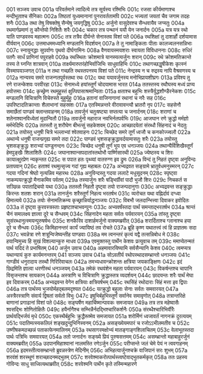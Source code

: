 001	सञ्जय उवाच
001a	परिवर्तमाने त्वादित्ये तत्र सूर्यस्य रश्मिभिः
001c	रजसा कीर्यमाणाश्च मन्दीभूताश्च सैनिकाः
002a	तिष्ठतां युध्यमानानां पुनरावर्ततामपि
002c	भज्यतां जयतां चैव जगाम तदहः शनैः
003a	तथा तेषु विषक्तेषु सैन्येषु जयगृद्धिषु
003c	अर्जुनो वासुदेवश्च सैन्धवायैव जग्मतुः
004a	रथमार्गप्रमाणं तु कौन्तेयो निशितैः शरैः
004c	चकार तत्र पन्थानं ययौ येन जनार्दनः
005a	यत्र यत्र रथो याति पाण्डवस्य महात्मनः
005c	तत्र तत्रैव दीर्यन्ते सेनास्तव विशां पते
006a	रथशिक्षां तु दाशार्हो दर्शयामास वीर्यवान्
006c	उत्तमाधममध्यानि मण्डलानि विदर्शयन्
007a	ते तु नामाङ्किताः पीताः कालज्वलनसन्निभाः
007c	स्नायुनद्धाः सुपर्वाणः पृथवो दीर्घगामिनः
008a	वैणवायस्मयशराः स्वायता विविधाननाः
008c	रुधिरं पतगैः सार्धं प्राणिनां पपुराहवे
009a	रथस्थितः क्रोशमात्रे यानस्यत्यर्जुनः शरान्
009c	रथे क्रोशमतिक्रान्ते तस्य ते घ्नन्ति शात्रवान्
010a	तार्क्ष्यमारुतरंहोभिर्वाजिभिः साधुवाहिभिः
010c	तथागच्छद्धृषीकेशः कृत्स्नं विस्मापयञ्जगत्
011a	न तथा गच्छति रथस्तपनस्य विशां पते
011c	नेन्द्रस्य न च रुद्रस्य नापि वैश्रवणस्य च
012a	नान्यस्य समरे राजन्गतपूर्वस्तथा रथः
012c	यथा ययावर्जुनस्य मनोभिप्रायशीघ्रगः
013a	प्रविश्य तु रणे राजन्केशवः परवीरहा
013c	सेनामध्ये हयांस्तूर्णं चोदयामास भारत
014a	ततस्तस्य रथौघस्य मध्यं प्राप्य हयोत्तमाः
014c	कृच्छ्रेण रथमूहुस्तं क्षुत्पिपासाश्रमान्विताः
015a	क्षताश्च बहुभिः शस्त्रैर्युद्धशौण्डैरनेकशः
015c	मण्डलानि विचित्राणि विचेरुस्ते मुहुर्मुहुः
016a	हतानां वाजिनागानां रथानां च नरैः सह
016c	उपरिष्टादतिक्रान्ताः शैलाभानां सहस्रशः
017a	एतस्मिन्नन्तरे वीरावावन्त्यौ भ्रातरौ नृप
017c	सहसेनौ समार्छेतां पाण्डवं क्लान्तवाहनम्
018a	तावर्जुनं चतुःषष्ट्या सप्तत्या च जनार्दनम्
018c	शराणां च शतेनाश्वानविध्येतां मुदान्वितौ
019a	तावर्जुनो महाराज नवभिर्नतपर्वभिः
019c	आजघान रणे क्रुद्धो मर्मज्ञो मर्मभेदिभिः
020a	ततस्तौ तु शरौघेण बीभत्सुं सहकेशवम्
020c	आच्छादयेतां संरब्धौ सिंहनादं च नेदतुः
021a	तयोस्तु धनुषी चित्रे भल्लाभ्यां श्वेतवाहनः
021c	चिच्छेद समरे तूर्णं ध्वजौ च कनकोज्ज्वलौ
022a	अथान्ये धनुषी राजन्प्रगृह्य समरे तदा
022c	पाण्डवं भृशसङ्क्रुद्धावर्दयामासतुः शरैः
023a	तयोस्तु भृशसङ्क्रुद्धः शराभ्यां पाण्डुनन्दनः
023c	चिच्छेद धनुषी तूर्णं भूय एव धनञ्जयः
024a	तथान्यैर्विशिखैस्तूर्णं हेमपुङ्खैः शिलाशितैः
024c	जघानाश्वान्सपदातांस्तथोभौ पार्ष्णिसारथी
025a	ज्येष्ठस्य च शिरः कायात्क्षुरप्रेण न्यकृन्तत
025c	स पपात हतः पृथ्व्यां वातरुग्ण इव द्रुमः
026a	विन्दं तु निहतं दृष्ट्वा अनुविन्दः प्रतापवान्
026c	हताश्वं रथमुत्सृज्य गदां गृह्य महाबलः
027a	अभ्यद्रवत सङ्ग्रामे भ्रातुर्वधमनुस्मरन्
027c	गदया गदिनां श्रेष्ठो नृत्यन्निव महारथः
028a	अनुविन्दस्तु गदया ललाटे मधुसूदनम्
028c	स्पृष्ट्वा नाकम्पयत्क्रुद्धो मैनाकमिव पर्वतम्
029a	तस्यार्जुनः शरैः षड्भिर्ग्रीवां पादौ भुजौ शिरः
029c	निचकर्त स सञ्छिन्नः पपाताद्रिचयो यथा
030a	ततस्तौ निहतौ दृष्ट्वा तयो राजन्पदानुगाः
030c	अभ्यद्रवन्त सङ्क्रुद्धाः किरन्तः शतशः शरान्
031a	तानर्जुनः शरैस्तूर्णं निहत्य भरतर्षभ
031c	व्यरोचत यथा वह्निर्दावं दग्ध्वा हिमात्यये
032a	तयोः सेनामतिक्रम्य कृच्छ्रान्निर्याद्धनञ्जयः
032c	विबभौ जलदान्भित्त्वा दिवाकर इवोदितः
033a	तं दृष्ट्वा कुरवस्त्रस्ताः प्रहृष्टाश्चाभवन्पुनः
033c	अभ्यवर्षंस्तदा पार्थं समन्ताद्भरतर्षभ
034a	श्रान्तं चैनं समालक्ष्य ज्ञात्वा दूरे च सैन्धवम्
034c	सिंहनादेन महता सर्वतः पर्यवारयन्
035a	तांस्तु दृष्ट्वा सुसंरब्धानुत्स्मयन्पुरुषर्षभः
035c	शनकैरिव दाशार्हमर्जुनो वाक्यमब्रवीत्
036a	शरार्दिताश्च ग्लानाश्च हया दूरे च सैन्धवः
036c	किमिहानन्तरं कार्यं ज्यायिष्ठं तव रोचते
037a	ब्रूहि कृष्ण यथातत्त्वं त्वं हि प्राज्ञतमः सदा
037c	भवन्नेत्रा रणे शत्रून्विजेष्यन्तीह पाण्डवाः
038a	मम त्वनन्तरं कृत्यं यद्वै तत्सन्निबोध मे
038c	हयान्विमुच्य हि सुखं विशल्यान्कुरु माधव
039a	एवमुक्तस्तु पार्थेन केशवः प्रत्युवाच तम्
039c	ममाप्येतन्मतं पार्थ यदिदं ते प्रभाषितम्
040	अर्जुन उवाच
040a	अहमावारयिष्यामि सर्वसैन्यानि केशव
040c	त्वमप्यत्र यथान्यायं कुरु कार्यमनन्तरम्
041	सञ्जय उवाच
041a	सोऽवतीर्य रथोपस्थादसम्भ्रान्तो धनञ्जयः
041c	गाण्डीवं धनुरादाय तस्थौ गिरिरिवाचलः
042a	तमभ्यधावन्क्रोशन्तः क्षत्रिया जयकाङ्क्षिणः
042c	इदं छिद्रमिति ज्ञात्वा धरणीस्थं धनञ्जयम्
043a	तमेकं रथवंशेन महता पर्यवारयन्
043c	विकर्षन्तश्च चापानि विसृजन्तश्च सायकान्
044a	अस्त्राणि च विचित्राणि क्रुद्धास्तत्र व्यदर्शयन्
044c	छादयन्तः शरैः पार्थं मेघा इव दिवाकरम्
045a	अभ्यद्रवन्त वेगेन क्षत्रियाः क्षत्रियर्षभम्
045c	रथसिंहं रथोदाराः सिंहं मत्ता इव द्विपाः
046a	तत्र पार्थस्य भुजयोर्महद्बलमदृश्यत
046c	यत्क्रुद्धो बहुलाः सेनाः सर्वतः समवारयत्
047a	अस्त्रैरस्त्राणि संवार्य द्विषतां सर्वतो विभुः
047c	इषुभिर्बहुभिस्तूर्णं सर्वानेव समावृणोत्
048a	तत्रान्तरिक्षे बाणानां प्रगाढानां विशां पते
048c	सङ्घर्षेण महार्चिष्मान्पावकः समजायत
049a	तत्र तत्र महेष्वासैः श्वसद्भिः शोणितोक्षितैः
049c	हयैर्नागैश्च सम्भिन्नैर्नदद्भिश्चारिकर्शनैः
050a	संरब्धैश्चारिभिर्वीरैः प्रार्थयद्भिर्जयं मृधे
050c	एकस्थैर्बहुभिः क्रुद्धैरूष्मेव समजायत
051a	शरोर्मिणं ध्वजावर्तं नागनक्रं दुरत्ययम्
051c	पदातिमत्स्यकलिलं शङ्खदुन्दुभिनिस्वनम्
052a	असङ्ख्येयमपारं च रजोऽऽभीलमतीव च
052c	उष्णीषकमठच्छन्नं पताकाफेनमालिनम्
053a	रथसागरमक्षोभ्यं मातङ्गाङ्गशिलाचितम्
053c	वेलाभूतस्तदा पार्थः पत्रिभिः समवारयत्
054a	ततो जनार्दनः सङ्ख्ये प्रियं पुरुषसत्तमम्
054c	असम्भ्रान्तो महाबाहुरर्जुनं वाक्यमब्रवीत्
055a	उदपानमिहाश्वानां नालमस्ति रणेऽर्जुन
055c	परीप्सन्ते जलं चेमे पेयं न त्ववगाहनम्
056a	इदमस्तीत्यसम्भ्रान्तो ब्रुवन्नस्त्रेण मेदिनीम्
056c	अभिहत्यार्जुनश्चक्रे वाजिपानं सरः शुभम्
057a	शरवंशं शरस्थूणं शराच्छादनमद्भुतम्
057c	शरवेश्माकरोत्पार्थस्त्वष्टेवाद्भुतकर्मकृत्
058a	ततः प्रहस्य गोविन्दः साधु साध्वित्यथाब्रवीत्
058c	शरवेश्मनि पार्थेन कृते तस्मिन्महारणे

